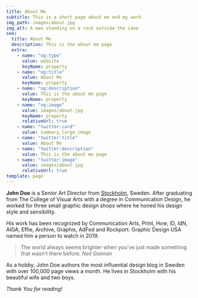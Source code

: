 ```yaml
---
title: About Me
subtitle: This is a short page about me and my work
img_path: images/about.jpg
img_alt: A man standing on a rock outside the cave
seo:
  title: About Me
  description: This is the about me page
  extra:
    - name: "og:type"
      value: website
      keyName: property
    - name: "og:title"
      value: About Me
      keyName: property
    - name: "og:description"
      value: This is the about me page
      keyName: property
    - name: "og:image"
      value: images/about.jpg
      keyName: property
      relativeUrl: true
    - name: "twitter:card"
      value: summary_large_image
    - name: "twitter:title"
      value: About Me
    - name: "twitter:description"
      value: This is the about me page
    - name: "twitter:image"
      value: images/about.jpg
      relativeUrl: true
template: page
---
```


**John Doe** is a Senior Art Director from [Stockholm](https://en.wikipedia.org/wiki/Stockholm), Sweden. After graduating from The College of Visual Arts with a degree in Communication Design, he worked for three small graphic design shops where he honed his design style and sensibility.

His work has been recognized by Communication Arts, Print, How, ID, IdN, AIGA, Effie, Archive, Graphis, AdFed and Rockport. Graphic Design USA named him a person to watch in 2019.

> The world always seems brighter when you’ve just made something that wasn’t there before. <cite>Neil Gaiman</cite>

As a hobby, John Doe authors the most influential design blog in Sweden with over 100,000 page views a month. He lives in Stockholm with his beautiful wife and two boys.

_Thank You for reading!_
